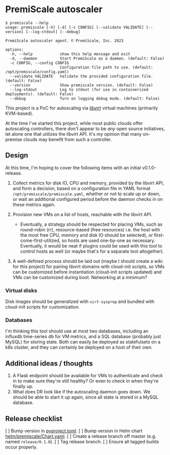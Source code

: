 # PremiScale autoscaler

```shell
$ premiscale --help
usage: premiscale [-h] [-d] [-c CONFIG] [--validate VALIDATE] [--version] [--log-stdout] [--debug]

PremiScale autoscaler agent. © PremiScale, Inc. 2023

options:
  -h, --help            show this help message and exit
  -d, --daemon          Start PremiScale as a daemon. (default: False)
  -c CONFIG, --config CONFIG
                        Configuration file path to use. (default: /opt/premiscale/config.yaml)
  --validate VALIDATE   Validate the provided configuration file. (default: False)
  --version             Show premiscale version. (default: False)
  --log-stdout          Log to stdout (for use in containerized deployments). (default: False)
  --debug               Turn on logging debug mode. (default: False)

```

This project is a PoC for autoscaling via [libvirt](https://libvirt.org/) virtual machines (primarily KVM-based).

At the time I've started this project, while most public clouds offer autoscaling controllers, there don't appear to be _any_ open source initiatives, let alone one that utilizes the libvirt API. It's my opinion that many on-premise clouds may benefit from such a controller.

## Design

At this time, I'm hoping to cover the following items with an initial v0.1.0-release.

1. Collect metrics for disk IO, CPU and memory, provided by the libvirt API, and form a decision, based on a configuration file in YAML format `/opt/premiscale/premiscale.yaml`, whether or not to scale up or down, or wait an additional configured period before the daemon checks in on these metrics again.

2. Provision new VMs on a list of hosts, reachable with the libvirt API.
    - Eventually, a strategy should be respected for placing VMs, such as round-robin (rr), resource-based (free resources) i.e. the host with the most free CPU, memory and disk IO should be selected), or first-come-first-utilized, so hosts are used one-by-one as necessary. Eventually, it would be neat if plugins could be used with this tool to control hosts as well (or maybe that's for a separate tool altogether).

3. A well-defined process should be laid out (maybe I should create a wiki for this project) for pairing libvirt domains with cloud-init scripts, so VMs can be customized before instantiation (cloud-init scripts updated) and VMs can be customized during boot. Networking at a minimum?

### Virtual disks

Disk images should be generalized with `virt-sysprep` and bundled with cloud-init scripts for customization.

### Databases

I'm thinking this tool should use at most two databases, including an influxdb time-series db for VM metrics, and a SQL database (probably just MySQL) for storing state. Both can easily be deployed as statefulsets on a k8s cluster, and they can certainly be deployed on a host of their own.

## Additional ideas / thoughts

1. A Flask endpoint should be available for VMs to authenticate and check in to make sure they're still healthy? Or even to check in when they're finally up.
2. What does DR look like if the autoscaling daemon goes down. We should be able to start it up again, since
all state is stored in a MySQL database.

## Release checklist

[ ] Bump version in [pyproject.toml](./pyproject.toml).
[ ] Bump version in Helm chart [helm/premiscale/Chart.yaml](helm/premiscale/Chart.yaml).
[ ] Create a release branch off master (e.g. named `release/0.1.0`).
[ ] Tag release branch.
[ ] Ensure all tagged builds occur properly.